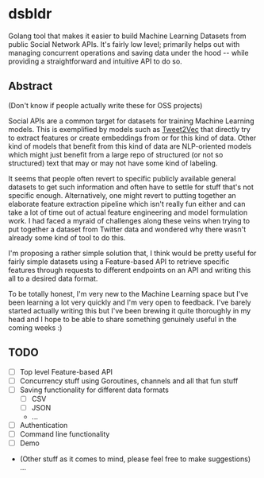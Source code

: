 # dsbldr
Golang tool that makes it easier to build Machine Learning Datasets from public Social Network APIs. It's fairly low level; primarily helps out with managing concurrent operations and saving data under the hood -- while providing a straightforward and intuitive API to do so.

## Abstract
(Don't know if people actually write these for OSS projects)

Social APIs are a common target for datasets for training Machine Learning models. This is exemplified by models such as [Tweet2Vec](https://arxiv.org/abs/1607.07514) that directly try to extract features or create embeddings from or for this kind of data. Other kind of models that benefit from this kind of data are NLP-oriented models which might just benefit from a large repo of structured (or not so structured) text that may or may not have some kind of labeling.

It seems that people often revert to specific publicly available general datasets to get such information and often have to settle for stuff that's not specific enough. Alternatively, one might revert to putting together an elaborate feature extraction pipeline which isn't really fun either and can take a lot of time out of actual feature engineering and model formulation work. I had faced a myraid of challenges along these veins when trying to put together a dataset from Twitter data and wondered why there wasn't already some kind of tool to do this.

I'm proposing a rather simple solution that, I think would be pretty useful for fairly simple datasets using a Feature-based API to retrieve specific features through requests to different endpoints on an API and writing this all to a desired data format.

To be totally honest, I'm very new to the Machine Learning space but I've been learning a lot very quickly and I'm very open to feedback. I've barely started actually writing this but I've been brewing it quite thoroughly in my head and I hope to be able to share something genuinely useful in the coming weeks :)

## TODO
- [ ] Top level Feature-based API
- [ ] Concurrency stuff using Goroutines, channels and all that fun stuff
- [ ] Saving functionality for different data formats
    - [ ] CSV
    - [ ] JSON
    - ...
- [ ] Authentication
- [ ] Command line functionality
- [ ] Demo
- (Other stuff as it comes to mind, please feel free to make suggestions) ...